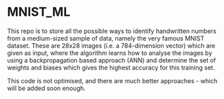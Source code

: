 # MNIST_ML

This repo is to store all the possible ways to identify handwritten numbers from a medium-sized sample of data, namely the very famous MNIST dataset. These are 28x28 images (i.e. a 784-dimension vector) which are given as input, where the algorithm learns how to analyse the images by using a backpropagation based approach (ANN) and determine the set of weights and biases which gives the highest accuracy for this training set. 

This code is not optimised, and there are much better approaches - which will be added soon enough. 
